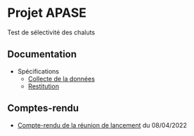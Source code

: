 # Projet APASE

Test de sélectivité des chaluts

## Documentation

 - Spécifications 
   * [Collecte de la données](./spe/collecte_de_donnees.md)
   * [Restitution](./spe/restitution.md)

## Comptes-rendu

 - [Compte-rendu de la réunion de lancement](crr/crr-22-001-reunion_lancement.md) du 08/04/2022
